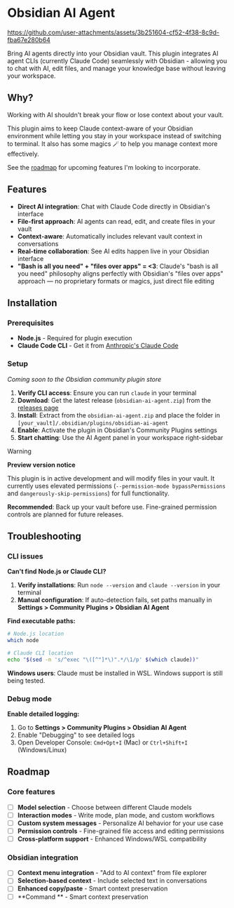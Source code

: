 # Obsidian AI Agent

https://github.com/user-attachments/assets/3b251604-cf52-4f38-8c9d-fba67e280b64

Bring AI agents directly into your Obsidian vault. This plugin integrates AI agent CLIs (currently Claude Code) seamlessly with Obsidian - allowing you to chat with AI, edit files, and manage your knowledge base without leaving your workspace.

## Why?

Working with AI shouldn't break your flow or lose context about your vault. 

This plugin aims to keep Claude context-aware of your Obsidian environment while letting you stay in your workspace instead of switching to terminal. It also has some magics 🪄  to help you manage context more effectively.

See the [roadmap](#roadmap) for upcoming features I'm looking to incorporate.

## Features

- **Direct AI integration**: Chat with Claude Code directly in Obsidian's interface
- **File-first approach**: AI agents can read, edit, and create files in your vault
- **Context-aware**: Automatically includes relevant vault context in conversations
- **Real-time collaboration**: See AI edits happen live in your Obsidian interface
- **"Bash is all you need" + "files over apps" = <3**: Claude's "bash is all you need" philosophy aligns perfectly with Obsidian's "files over apps" approach — no proprietary formats or magics, just direct file editing

## Installation

### Prerequisites
- **Node.js** - Required for plugin execution
- **Claude Code CLI** - Get it from [Anthropic's Claude Code](https://www.anthropic.com/claude-code)

### Setup

*Coming soon to the Obsidian community plugin store*

1. **Verify CLI access**: Ensure you can run `claude` in your terminal
2. **Download**: Get the latest release (`obsidian-ai-agent.zip`) from the [releases page](../../releases)
3. **Install**: Extract from the `obsidian-ai-agent.zip` and place the folder in `[your_vault]/.obsidian/plugins/obsidian-ai-agent`
4. **Enable**: Activate the plugin in Obsidian's Community Plugins settings
5. **Start chatting**: Use the AI Agent panel in your workspace right-sidebar

> [!WARNING]
> **Preview version notice**
> 
> This plugin is in active development and will modify files in your vault. It currently uses elevated permissions (`--permission-mode bypassPermissions` and `dangerously-skip-permissions`) for full functionality. 
> 
> **Recommended**: Back up your vault before use. Fine-grained permission controls are planned for future releases.

## Troubleshooting

### CLI issues
**Can't find Node.js or Claude CLI?**

1. **Verify installations**: Run `node --version` and `claude --version` in your terminal
2. **Manual configuration**: If auto-detection fails, set paths manually in **Settings > Community Plugins > Obsidian AI Agent**

**Find executable paths:**
```bash
# Node.js location
which node

# Claude CLI location
echo "$(sed -n 's/^exec "\([^"]*\)".*/\1/p' $(which claude))"
```

**Windows users**: Claude must be installed in WSL. Windows support is still being tested.

### Debug mode
**Enable detailed logging:**
1. Go to **Settings > Community Plugins > Obsidian AI Agent**
2. Enable "Debugging" to see detailed logs
3. Open Developer Console: `Cmd+Opt+I` (Mac) or `Ctrl+Shift+I` (Windows/Linux)

## Roadmap

### Core features
- [ ] **Model selection** - Choose between different Claude models
- [ ] **Interaction modes** - Write mode, plan mode, and custom workflows
- [ ] **Custom system messages** - Personalize AI behavior for your use case
- [ ] **Permission controls** - Fine-grained file access and editing permissions
- [ ] **Cross-platform support** - Enhanced Windows/WSL compatibility

### Obsidian integration
- [ ] **Context menu integration** - "Add to AI context" from file explorer
- [ ] **Selection-based context** - Include selected text in conversations
- [ ] **Enhanced copy/paste** - Smart context preservation
- [ ] **Command ** - Smart context preservation
